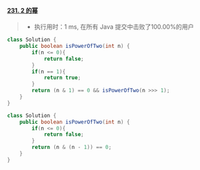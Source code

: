 #### [231. 2 的幂](https://leetcode-cn.com/problems/power-of-two/)

> - 执行用时：1 ms, 在所有 Java 提交中击败了100.00%的用户

```java
class Solution {
    public boolean isPowerOfTwo(int n) {
        if(n <= 0){
            return false;
        }
        if(n == 1){
            return true;
        }
        return (n & 1) == 0 && isPowerOfTwo(n >>> 1);
    }
}

class Solution {
    public boolean isPowerOfTwo(int n) {
        if(n <= 0){
            return false;
        }
        return (n & (n - 1)) == 0;
    }
}
```

